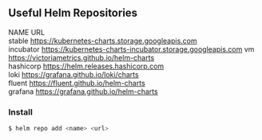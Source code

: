 ## Useful Helm Repositories

NAME     	URL                                                       
stable   	https://kubernetes-charts.storage.googleapis.com          
incubator	https://kubernetes-charts-incubator.storage.googleapis.com
vm       	https://victoriametrics.github.io/helm-charts             
hashicorp	https://helm.releases.hashicorp.com                       
loki     	https://grafana.github.io/loki/charts                     
fluent   	https://fluent.github.io/helm-charts                      
grafana  	https://grafana.github.io/helm-charts  

### Install

```bash
$ helm repo add <name> <url>
```

